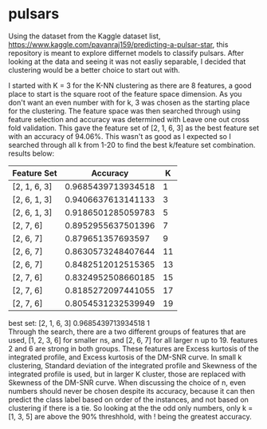 # pulsars
Using the dataset from the Kaggle dataset list, https://www.kaggle.com/pavanraj159/predicting-a-pulsar-star, this repository is meant to 
explore differnet models to classify pulsars. After looking at the data and seeing it was not easliy separable, I decided that clustering
would be a better choice to start out with.

I started with K = 3 for the K-NN clustering as there are 8 features, a good place to start is the square root of the feature space 
dimension. As you don't want an even number with for k, 3 was chosen as the starting place for the clustering. The feature space was 
then searched through using feature selection and accuracy was determined with Leave one out cross fold validation. This gave the feature
set of [2, 1, 6, 3] as the best feature set with an accuracy of 94.06%. This wasn't as good as I expected so I searched through all k
from 1-20 to find the best k/feature set combination. results below:

| Feature Set | Accuracy | K |
| ------------ | ------------------ | - |
| [2, 1, 6, 3] | 0.9685439713934518 | 1 |
| [2, 6, 1, 3] | 0.9406637613141133 | 3 |
| [2, 6, 1, 3] | 0.9186501285059783 | 5 | 
| [2, 7, 6]    | 0.8952955637501396 | 7 |
| [2, 6, 7]    | 0.879651357693597  | 9 |
| [2, 6, 7]    | 0.8630573248407644 | 11|
| [2, 6, 7]    | 0.8482512012515365 | 13|
| [2, 7, 6]    | 0.8324952508660185 | 15|
| [2, 7, 6]    | 0.8185272097441055 | 17| 
| [2, 7, 6]    | 0.8054531232539949 | 19|

 best set: [2, 1, 6, 3] 0.9685439713934518 1   
    Through the search, there are a two different groups of features that are used, [1, 2, 3, 6] for smaller ns,
    and [2, 6, 7] for all larger n up to 19. features 2 and 6 are strong in both groups. These features are
    Excess kurtosis of the integrated profile, and  Excess kurtosis of the DM-SNR curve. In small k clustering,
    Standard deviation of the integrated profile and Skewness of the integrated profile is used, but in larger
    K cluster, those are replaced with Skewness of the DM-SNR curve. 
    When discussing the choice of n, even numbers should never be chosen despite its accuracy, because it can then 
    predict the class label based on order of the instances, and not based on clustering if there is a tie. So looking 
    at the the odd only numbers, only k = [1, 3, 5] are above the 90% threshhold, with ! being the greatest accuracy.
